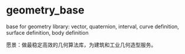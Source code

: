 # geometry_base
base for geometry library: vector, quaternion, interval, curve definition, surface definition, body definition

愿景：做最稳定高效的几何算法库，为建筑和工业几何造型服务。
